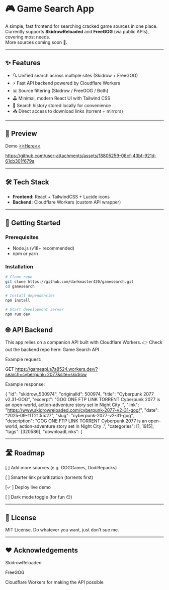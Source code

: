 # 🎮 Game Search App

A simple, fast frontend for searching cracked game sources in one place.  
Currently supports **SkidrowReloaded** and **FreeGOG** (via public APIs), covering most needs.  
More sources coming soon 🚀.

---

## ✨ Features

- 🔍 Unified search across multiple sites (Skidrow + FreeGOG)  
- ⚡ Fast API backend powered by Cloudflare Workers  
- 📊 Source filtering (Skidrow / FreeGOG / Both)  
- 🕹️ Minimal, modern React UI with Tailwind CSS  
- 📜 Search history stored locally for convenience  
- 📥 Direct access to download links (torrent + mirrors)  

---

## 📸 Preview

Demo <a href="https://gamesearch.iforgor.cc">>>Here<<</a>


https://github.com/user-attachments/assets/18805259-08cf-43bf-921d-61cb301f679a



---

## 🛠️ Tech Stack

- **Frontend:** React + TailwindCSS + Lucide icons  
- **Backend:** Cloudflare Workers (custom API wrapper)  

---

## 🚀 Getting Started

### Prerequisites
- Node.js (v18+ recommended)
- npm or yarn

### Installation

```bash
# Clone repo
git clone https://github.com/darkmaster420/gamesearch.git
cd gamesearch

# Install dependencies
npm install

# Start development server
npm run dev
```

## 🌐 API Backend

This app relies on a companion API built with Cloudflare Workers.
👉 Check out the backend repo here: Game Search API

Example request:

GET https://gameapi.a7a8524.workers.dev/?search=cyberpunk+2077&site=skidrow

Example response:

{
      "id": "skidrow_500974",
      "originalId": 500974,
      "title": "Cyberpunk 2077 v2.31-GOG",
      "excerpt": "GOG ONE FTP LINK TORRENT Cyberpunk 2077 is an open-world, action-adventure story set in Night City .",
      "link": "https://www.skidrowreloaded.com/cyberpunk-2077-v2-31-gog/",
      "date": "2025-09-11T21:55:27",
      "slug": "cyberpunk-2077-v2-31-gog",
      "description": "GOG ONE FTP LINK TORRENT Cyberpunk 2077 is an open-world, action-adventure story set in Night City .",
      "categories": [1, 1915],
      "tags": [320586],
      "downloadLinks": [


---

## 🛣️ Roadmap

[ ] Add more sources (e.g. GOGGames, DodiRepacks)

[ ] Smarter link prioritization (torrents first)

[✓ ] Deploy live demo

[ ] Dark mode toggle (for fun 😏)



---

## 📜 License

MIT License. Do whatever you want, just don’t sue me.


---

## ❤️ Acknowledgements

SkidrowReloaded

FreeGOG

Cloudflare Workers for making the API possible

